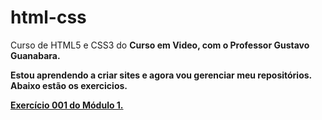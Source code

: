 # html-css
 Curso de HTML5 e CSS3 do <strong>Curso em Video<strong>, com o <strong>Professor Gustavo Guanabara<strong>.

 Estou aprendendo a criar sites e agora vou gerenciar meu repositórios. Abaixo estão os exercicios.


 
 <a href="https://marioarl.github.io/html-css/MOdulo%201/ex001/" target="_blank">Exercício 001 do Módulo 1.
